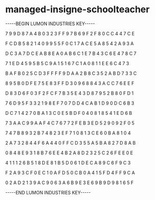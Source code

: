 # managed-insigne-schoolteacher

-----BEGIN LUMON INDUSTRIES KEY-----

7 9 9 D 8 7 A 4 B 0 3 2 3 F F 9 7 B 6 9 F 2 F 8 0 C C 4 4 7 C E

F C D B 5 8 2 1 4 0 9 9 5 5 F 0 C 1 7 A C E 5 A 8 5 4 2 A 9 3 A

D C 3 A 7 D C E A B 8 E A 0 A B 6 C 1 E 7 B 4 3 C 6 E 4 7 8 C 7

7 1 E D 4 5 9 5 B 5 C 9 A 1 5 1 6 7 C 1 A 0 8 1 1 E E 6 C 4 7 3

B A F B 0 2 5 C D 3 F F F F 9 D A A 2 B 8 C 3 5 2 A B D 7 3 3 C

8 9 5 B 0 D F E 7 5 E 8 3 F F D 3 0 9 6 8 8 4 3 A C C 7 6 E E F

D 8 3 D 6 F 0 3 F 2 F C F 7 B 3 5 E 4 3 D 8 7 9 5 2 B 8 0 F D 1

7 6 D 9 5 F 3 3 2 1 9 8 E F 7 0 7 D D 4 C A B 1 D 9 0 D C 6 B 3

D C 7 1 4 2 7 0 B A 1 3 C 0 E 5 B D F 0 4 0 8 1 8 5 4 1 E D 6 B

7 3 A A C 9 9 A A F 4 C 7 6 7 7 2 F E B 3 E D 5 2 9 0 9 2 F 0 5

7 4 7 B 8 9 3 2 B 7 4 8 2 3 E F 7 1 0 8 1 3 C E 6 0 B A 8 1 0 4

2 A 7 3 2 8 4 4 F 6 A 4 4 0 F F C D 3 5 5 A 5 B A 8 2 7 D 8 A B

0 8 4 8 E 9 3 1 8 B 7 6 E E 4 B 2 A 8 D 2 3 2 5 C 2 6 F E E 0 E

4 1 1 1 2 6 B 5 1 8 D E 8 1 B 5 D 0 6 1 D E C A 8 9 C 6 F 9 C 3

F 2 A 9 3 C F 0 E C 1 0 A F D 5 0 C B 0 A 4 1 5 F D 4 F F 9 C A

0 2 A D 2 1 3 9 A C 9 0 6 3 A 6 B 9 E 3 E 6 9 B 9 D 9 8 1 6 5 F

-----END LUMON INDUSTRIES KEY-----
